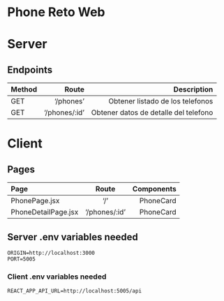# Phone Reto Web

# Server

## Endpoints

| Method   |              Route             |   Description  |
| :---     |                   ---:          |           ---: |
| GET      |          ‘/phones’              |  Obtener listado de los telefonos|
| GET      |           ‘/phones/:id’          |  Obtener datos de detalle del telefono|

# Client

## Pages

|Page                    |        Route                          |         Components  |
| :---                   |   :---:                               |            ---:         |
|PhonePage.jsx            |      ‘/’                              | PhoneCard            |
|PhoneDetailPage.jsx        |      ‘/phones/:id’                  |   PhoneCard |
## Server .env variables needed
```
ORIGIN=http://localhost:3000
PORT=5005
```
### Client .env variables needed

```
REACT_APP_API_URL=http://localhost:5005/api
```
